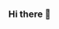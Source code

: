 ### Hi there 👋

<!--
**Rustfy/Rustfy** is a ✨ _special_ ✨ repository because its `README.md` (this file) appears on your GitHub profile.

Here are some ideas to get you started:

- 🔭 I’m currently working on Sec, DevOps, ...
- 🌱 I’m currently learning Sec, DevOps, ...
- 👯 I’m looking to collaborate on TBD
- 🤔 I’m looking for help with TBD
- 💬 Ask me about TBD
- 📫 How to reach me: TBD
-->
